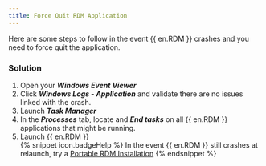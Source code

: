 ```yaml
---
title: Force Quit RDM Application
---
```

Here are some steps to follow in the event {{ en.RDM }} crashes and you need to force quit the application.
### Solution
1. Open your ***Windows Event Viewer***
2. Click ***Windows Logs - Application*** and validate there are no issues linked with the crash.
3. Launch ***Task Manager***
4. In the ***Processes*** tab, locate and ***End tasks*** on all {{ en.RDM }} applications that might be running.
5. Launch {{ en.RDM }}  
{% snippet icon.badgeHelp %}
In the event {{ en.RDM }} still crashes at relaunch, try a [Portable RDM Installation](/kb/remote-desktop-manager/how-to-articles/portable-rdm-installation/)
{% endsnippet %}

